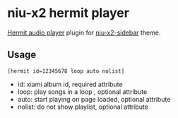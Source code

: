 # niu-x2 hermit player

[Hermit audio player](http://mufeng.me/hermit-for-wordpress.html) plugin for [niu-x2-sidebar](https://github.com/mawenbao/niu-x2-sidebar) theme.

## Usage

    [hermit id=12345678 loop auto nolist]

* id: xiami album id, required attribute
* loop: play songs in a loop , optional attribute
* auto: start playing on page loaded, optional attribute
* nolist: do not show playlist, optional attribute

